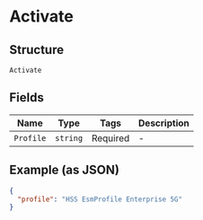 
# Activate

## Structure

`Activate`

## Fields

| Name | Type | Tags | Description |
|  --- | --- | --- | --- |
| `Profile` | `string` | Required | - |

## Example (as JSON)

```json
{
  "profile": "HSS EsmProfile Enterprise 5G"
}
```

